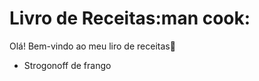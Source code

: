 # Livro de Receitas:man cook:

Olá! Bem-vindo ao meu liro de receitas:wave:
 - Strogonoff de frango
